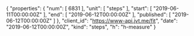 {
  "properties": {
    "num": [
      6831
    ],
    "unit": [
      "steps"
    ],
    "start": [
      "2019-06-11T00:00:00Z"
    ],
    "end": [
      "2019-06-12T00:00:00Z"
    ],
    "published": [
      "2019-06-12T00:00:00Z"
    ]
  },
  "client_id": "https://www-api.jvt.me/fit",
  "date": "2019-06-12T00:00:00Z",
  "kind": "steps",
  "h": "h-measure"
}
